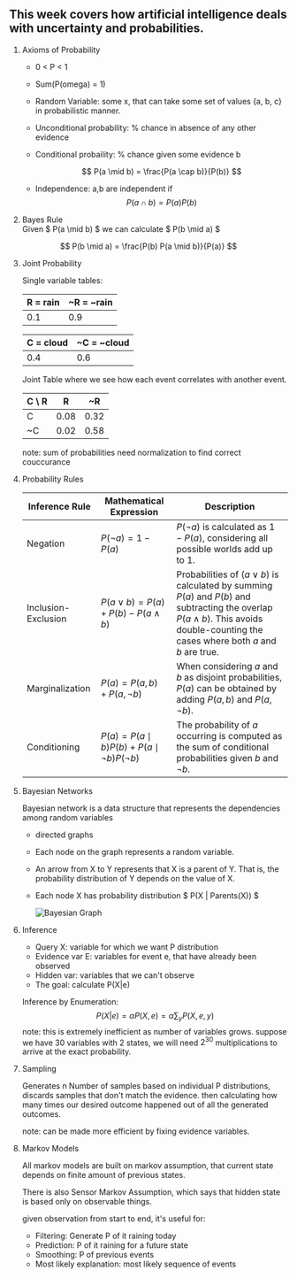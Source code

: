## This week covers how artificial intelligence deals with uncertainty and probabilities. 

1) Axioms of Probability 
    * 0 < P < 1
    * Sum(P(omega) = 1)
    * Random Variable: some x, that can take some set of values {a, b, c} in probabilistic manner. 
    * Unconditional probability: % chance in absence of any other evidence
    * Conditional probaility: % chance given some evidence b

        $$ P(a \mid b) = \frac{P(a \cap b)}{P(b)} $$
    * Independence: a,b are independent if 
        $$ P(a \cap b) = P(a)P(b) $$

2) Bayes Rule 
<br> Given $ P(a \mid b) $ we can calculate $ P(b \mid a) $

$$
P(b \mid a) = \frac{P(b) P(a \mid b)}{P(a)}
$$

3) Joint Probability 

    Single variable tables: 

    | R = rain | ~R = ~rain|    
    |----------|-----------| 
    | 0.1      | 0.9       |
    
    | C = cloud | ~C = ~cloud |    
    |----------|-----------| 
    | 0.4      | 0.6       |

    Joint Table where we see how each event correlates with another event. 

    | C \ R   | R  | ~R |
    |---------|----------|-----------|
    | C   | 0.08     | 0.32      |
    | ~C   | 0.02     | 0.58      |

    note: sum of probabilities need normalization to find correct couccurance 

4) Probability Rules 
    
    | Inference Rule                | Mathematical Expression                     | Description |
    |-------------------------------|---------------------------------------------|-------------|
    | Negation                      | $P(\neg a) = 1 - P(a)$                     | $P(\neg a)$ is calculated as $1 - P(a)$, considering all possible worlds add up to $1$. |
    | Inclusion-Exclusion           | $P(a \lor b) = P(a) + P(b) - P(a \land b)$  | Probabilities of $(a \lor b)$ is calculated by summing $P(a)$ and $P(b)$ and subtracting the overlap $P(a \land b)$. This avoids double-counting the cases where both $a$ and $b$ are true. |
    | Marginalization               | $P(a) = P(a, b) + P(a, \neg b)$             | When considering $a$ and $b$ as disjoint probabilities, $P(a)$ can be obtained by adding $P(a, b)$ and $P(a, \neg b)$. |
    | Conditioning                  | $` P(a) = P(a \mid b)P(b) + P(a \mid \neg b)P(\neg b) `$ | The probability of $a$ occurring is computed as the sum of conditional probabilities given $b$ and $\neg b$. |

5) Bayesian Networks

    Bayesian network is a data structure that represents the dependencies among random variables
    * directed graphs
    * Each node on the graph represents a random variable.
    * An arrow from X to Y represents that X is a parent of Y. That is, the probability distribution of Y depends on the value of X.
    * Each node X has probability distribution $ P(X | Parents(X)) $

        ![Bayesian Graph](/KIU_Artificial_Intelligence_Course/Week%202/images/bayesiannetwork.png)

6) Inference 
    * Query X: variable for which we want P distribution
    * Evidence var E: variables for event e, that have already been observed
    * Hidden var: variables that we can't observe
    * The goal: calculate P(X|e)
    
    Inference by Enumeration: 
    $$
    P(X | e) = \alpha P(X, e) = \alpha \sum_{y} P(X, e, y)
    $$
    note: this is extremely inefficient as number of variables grows. suppose we have 30 variables with 2 states, we will need $2^{30}$ multiplications to arrive at the exact probability.

7) Sampling 

    Generates n Number of samples based on individual P distributions, discards samples that don't match the evidence.
    then calculating how many times our desired outcome happened out of all the generated outcomes.  

    note: can be made more efficient by fixing evidence variables. 

8) Markov Models 
    
    All markov models are built on markov assumption, that current state depends on finite amount of previous states. 

    There is also Sensor Markov Assumption, which says that hidden state is based only on observable things.

    given observation from start to end, it's useful for: 
    * Filtering: Generate P of it raining today
    * Prediction: P of it raining for a future state
    * Smoothing: P of previous events
    * Most likely explanation: most likely sequence of events




